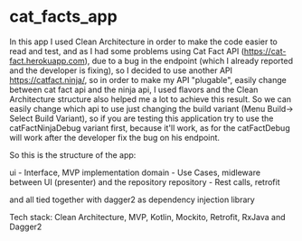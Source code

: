 # cat_facts_app

In this app I used Clean Architecture in order to make the code easier to read and test, and as I had some problems using Cat Fact API (https://cat-fact.herokuapp.com),
due to a bug in the endpoint (which I already reported and the developer is fixing), so I decided to use another API https://catfact.ninja/, so in order to make
my API "plugable", easily change between cat fact api and the ninja api, I used flavors and the Clean Architecture structure also helped me a lot to achieve this result.
So we can easily change which api to use just changing the build variant (Menu Build-> Select Build Variant), so if you are testing this application try to use the catFactNinjaDebug variant first,
because it'll work, as for the catFactDebug will work after the developer fix the bug on his endpoint.

So this is the structure of the app:

ui - Interface, MVP implementation
domain - Use Cases, midleware between UI (presenter) and the repository
repository - Rest calls, retrofit

and all tied together with dagger2 as dependency injection library

Tech stack: Clean Architecture, MVP, Kotlin, Mockito, Retrofit, RxJava and Dagger2 
